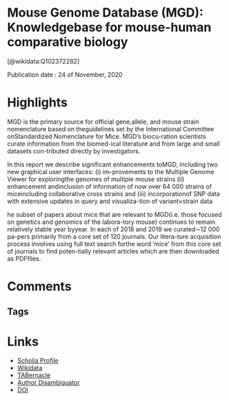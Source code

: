 
Mouse Genome Database (MGD): Knowledgebase for mouse-human comparative biology
==============================================================================
  
  [@wikidata:Q102372282]  
  
Publication date : 24 of November, 2020  

# Highlights
MGD is the primary source for official gene,allele, and mouse strain nomenclature based on theguidelines  set  by  the  International  Committee  onStandardized Nomenclature for Mice. MGD’s biocu-ration scientists curate information from the biomed-ical literature and from large and small datasets con-tributed directly by investigators. 

In this report we describe significant enhancements toMGD, including two new graphical user interfaces: (i) im-provements to the Multiple Genome Viewer for exploringthe genomes of multiple mouse strains (ii) enhancement andinclusion of information of now over 64 000 strains of miceincluding collaborative cross strains and (iii) incorporationof SNP data with extensive updates in query and visualiza-tion of variant×strain data

he subset of papers about mice that are relevant to MGD(i.e. those focused on genetics and genomics of the labora-tory mouse) continues to remain relatively stable year byyear. In each of 2018 and 2019 we curated∼12 000 pa-pers primarily from a core set of 120 journals. Our litera-ture acquisition process involves using full text search forthe word ‘mice’ from this core set of journals to find poten-tially relevant articles which are then downloaded as PDFfiles.



# Comments

## Tags

# Links
  
 * [Scholia Profile](https://scholia.toolforge.org/work/Q102372282)  
 * [Wikidata](https://www.wikidata.org/wiki/Q102372282)  
 * [TABernacle](https://tabernacle.toolforge.org/?#/tab/manual/Q102372282/P921%3BP4510)  
 * [Author Disambiguator](https://author-disambiguator.toolforge.org/work_item_oauth.php?id=Q102372282&batch_id=&match=1&author_list_id=&doit=Get+author+links+for+work)  
 * [DOI](https://doi.org/10.1093/NAR/GKAA1083)  
